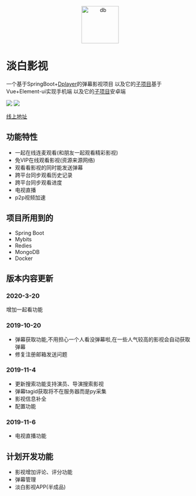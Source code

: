 <p align="center">
<img src="http://img.p00q.cn:222/2019/10/25/b8fc388600d73.ico" alt="db" width="100">
</p>

# 淡白影视

一个基于SpringBoot+[Dplayer](https://github.com/MoePlayer/DPlayer)的弹幕影视项目
以及它的[子项目](https://github.com/danbai225/dbyswebapp)基于Vue+Element-ui实现手机端
以及它的[子项目](https://github.com/danbai225/dbysapp)安卓端

![](https://img.shields.io/badge/%E7%89%88%E6%9C%AC-1.0.0-blue)
![](https://img.shields.io/badge/%E9%A1%B9%E7%9B%AE%E7%8A%B6%E6%80%81-%E7%BB%88%E6%AD%A2%E5%BC%80%E5%8F%91-brightgreen)

[线上地址](https://dbys.vip)

## 功能特性

+ 一起在线连麦观看(和朋友一起观看精彩影视)
+ 免VIP在线观看影视(资源来源网络)
+ 观看看影视的同时能发送弹幕
+ 跨平台同步观看历史记录
+ 跨平台同步观看进度
+ 电视直播
+ p2p视频加速

## 项目所用到的

+ Spring Boot
+ Mybits
+ Redies
+ MongoDB
+ Docker

## 版本内容更新

### 2020-3-20

增加一起看功能

### 2019-10-20

+ 弹幕获取功能,不用担心一个人看没弹幕啦,在一些人气较高的影视会自动获取弹幕
+ 修复注册邮箱发送问题

### 2019-11-4

+ 更新搜索功能支持演员、导演搜索影视
+ 弹幕tagid获取将不在服务器而是py采集
+ 影视信息补全
+ 配置功能

### 2019-11-6

+ 电视直播功能

## 计划开发功能

+ 影视增加评论、评分功能
+ 弹幕管理
+ 淡白影视APP(半成品)
